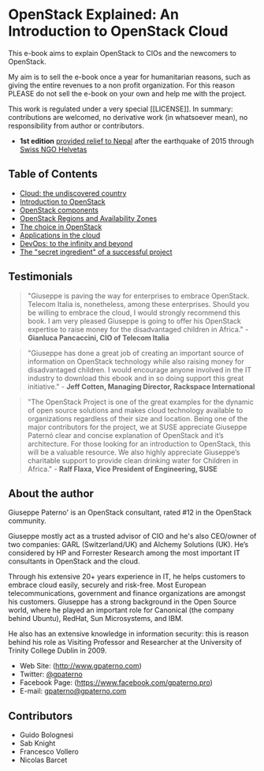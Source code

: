 # OpenStack Explained: An Introduction to OpenStack Cloud

This e-book aims to explain OpenStack to CIOs and the newcomers to OpenStack.

My aim is to sell the e-book once a year for humanitarian reasons, such as giving the entire revenues to a non profit organization. For this reason PLEASE do not sell the e-book on your own and help me with the project.

This work is regulated under a very special [[LICENSE]]. In summary: contributions are welcomed, no derivative work (in whatsoever mean), no responsibility from author or contributors.

* **1st edition** [provided relief to Nepal](https://life-changer.helvetas.ch/openstack) after the earthquake of 2015 through [Swiss NGO Helvetas](https://www.helvetas.org/)


## Table of Contents

* [Cloud: the undiscovered country](1_cloud_undiscovered.md)
* [Introduction to OpenStack](2_introduction_openstack.md)
* [OpenStack components](3_openstack_components.md)
* [OpenStack Regions and Availability Zones](3_openstack_regions.md)
* [The choice in OpenStack](4_openstack_choice.md)
* [Applications in the cloud](5_cloud_applications.md)
* [DevOps: to the infinity and beyond](6_devops.md)
* [The "secret ingredient" of a successful project](7_secret_ingredient.md)

## Testimonials

> "Giuseppe is paving the way for enterprises to embrace OpenStack. Telecom Italia is, nonetheless, among these enterprises. Should you be willing to embrace the cloud, I would strongly recommend this book. I am very pleased Giuseppe is going to offer his OpenStack expertise to raise money for the disadvantaged children in Africa." - **Gianluca Pancaccini, CIO of Telecom Italia**

> "Giuseppe has done a great job of creating an important source of information on OpenStack technology while also raising money for disadvantaged children. I would encourage anyone involved in the IT industry to download this ebook and in so doing support this great initiative." - **Jeff Cotten, Managing Director, Rackspace International**

> "The OpenStack Project is one of the great examples for the dynamic of open source solutions and makes cloud technology available to organizations regardless of their size and location. Being one of the major contributors for the project, we at SUSE appreciate Giuseppe Paternó clear and concise explanation of OpenStack and it’s architecture. For those looking for an introduction to OpenStack, this will be a valuable resource. We also highly appreciate Giuseppe’s charitable support to provide clean drinking water for Children in Africa." - **Ralf Flaxa, Vice President of Engineering, SUSE**

## About the author

Giuseppe Paterno' is an OpenStack consultant, rated #12 in the OpenStack community.

Giuseppe mostly act as a trusted advisor of CIO and he's also CEO/owner of two companies: GARL (Switzerland/UK) and Alchemy Solutions (UK). He’s considered by HP and Forrester Research among the most important IT consultants in OpenStack and the cloud.

Through his extensive 20+ years experience in IT, he helps customers to embrace cloud easily, securely and risk-free. Most European telecommunications, government and finance organizations are amongst his customers. Giuseppe has a strong background in the Open Source world, where he played an important role for Canonical (the company behind Ubuntu), RedHat, Sun Microsystems, and IBM.

He also has an extensive knowledge in information security: this is reason behind his role as Visiting Professor and Researcher at the University of Trinity College Dublin in 2009.

* Web Site: (http://www.gpaterno.com)
* Twitter: [@gpaterno](https://twitter.com/gpaterno)
* Facebook Page: (https://www.facebook.com/gpaterno.pro)
* E-mail: gpaterno@gpaterno.com


## Contributors

* Guido Bolognesi
* Sab Knight
* Francesco Vollero
* Nicolas Barcet